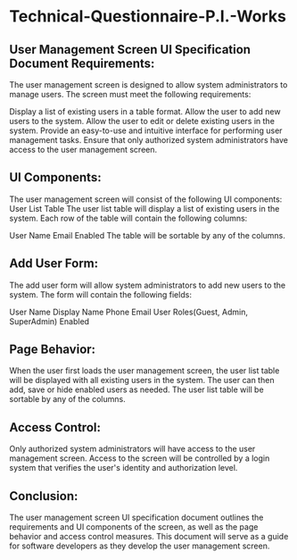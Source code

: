 # Technical-Questionnaire-P.I.-Works
User Management Screen UI Specification Document
Requirements:
-------------
The user management screen is designed to allow system administrators to manage users. The screen must meet the following requirements:

Display a list of existing users in a table format.
Allow the user to add new users to the system.
Allow the user to edit or delete existing users in the system.
Provide an easy-to-use and intuitive interface for performing user management tasks.
Ensure that only authorized system administrators have access to the user management screen.

UI Components:
-------------
The user management screen will consist of the following UI components:
User List Table 
The user list table will display a list of existing users in the system. Each row of the table will contain the following columns:

User Name
Email
Enabled
The table will be sortable by any of the columns.

Add User Form:
-------------
The add user form will allow system administrators to add new users to the system. The form will contain the following fields:

User Name
Display Name 
Phone
Email 
User Roles(Guest, Admin, SuperAdmin)
Enabled

Page Behavior:
-------------
When the user first loads the user management screen, the user list table will be displayed with all existing users in the system. The user can then add, save or hide enabled users as needed. The user list table will be sortable by any of the columns.

Access Control:
--------------
Only authorized system administrators will have access to the user management screen. Access to the screen will be controlled by a login system that verifies the user's identity and authorization level.

Conclusion:
-----------
The user management screen UI specification document outlines the requirements and UI components of the screen, as well as the page behavior and access control measures. This document will serve as a guide for software developers as they develop the user management screen.
